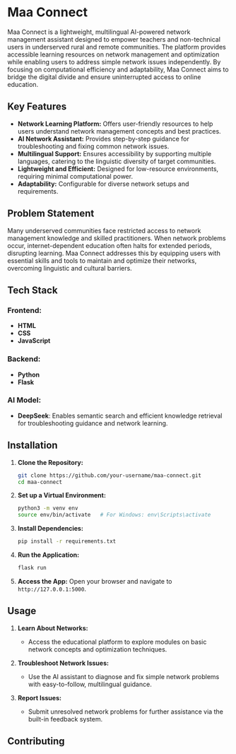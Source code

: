 # Maa Connect

Maa Connect is a lightweight, multilingual AI-powered network management assistant designed to empower teachers and non-technical users in underserved rural and remote communities. The platform provides accessible learning resources on network management and optimization while enabling users to address simple network issues independently. By focusing on computational efficiency and adaptability, Maa Connect aims to bridge the digital divide and ensure uninterrupted access to online education.

## Key Features

- **Network Learning Platform:** Offers user-friendly resources to help users understand network management concepts and best practices.
- **AI Network Assistant:** Provides step-by-step guidance for troubleshooting and fixing common network issues.
- **Multilingual Support:** Ensures accessibility by supporting multiple languages, catering to the linguistic diversity of target communities.
- **Lightweight and Efficient:** Designed for low-resource environments, requiring minimal computational power.
- **Adaptability:** Configurable for diverse network setups and requirements.

## Problem Statement
Many underserved communities face restricted access to network management knowledge and skilled practitioners. When network problems occur, internet-dependent education often halts for extended periods, disrupting learning. Maa Connect addresses this by equipping users with essential skills and tools to maintain and optimize their networks, overcoming linguistic and cultural barriers.

## Tech Stack

### Frontend:
- **HTML**
- **CSS**
- **JavaScript**

### Backend:
- **Python**
- **Flask**

### AI Model:
- **DeepSeek**: Enables semantic search and efficient knowledge retrieval for troubleshooting guidance and network learning.

## Installation

1. **Clone the Repository:**
   ```bash
   git clone https://github.com/your-username/maa-connect.git
   cd maa-connect
   ```

2. **Set up a Virtual Environment:**
   ```bash
   python3 -m venv env
   source env/bin/activate   # For Windows: env\Scripts\activate
   ```

3. **Install Dependencies:**
   ```bash
   pip install -r requirements.txt
   ```

4. **Run the Application:**
   ```bash
   flask run
   ```

5. **Access the App:**
   Open your browser and navigate to `http://127.0.0.1:5000`.

## Usage

1. **Learn About Networks:**
   - Access the educational platform to explore modules on basic network concepts and optimization techniques.

2. **Troubleshoot Network Issues:**
   - Use the AI assistant to diagnose and fix simple network problems with easy-to-follow, multilingual guidance.

3. **Report Issues:**
   - Submit unresolved network problems for further assistance via the built-in feedback system.


## Contributing
<!--
We welcome contributions to enhance Maa Connect! Follow these steps to contribute:

1. Fork the repository.
2. Create a new branch for your feature or bug fix:
   ```bash
   git checkout -b feature-name
   ```
3. Commit your changes:
   ```bash
   git commit -m "Add new feature"
   ```
4. Push to your branch:
   ```bash
   git push origin feature-name
   ```
5. Create a pull request describing your changes.


## Contact
--!>
